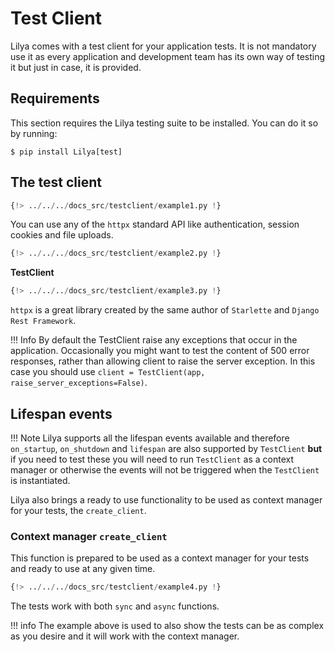 # Test Client

Lilya comes with a test client for your application tests. It is not mandatory use it as every application and
development team has its own way of testing it but just in case, it is provided.

## Requirements

This section requires the Lilya testing suite to be installed. You can do it so by running:

```shell
$ pip install Lilya[test]
```

## The test client

```python
{!> ../../../docs_src/testclient/example1.py !}
```

You can use any of the `httpx` standard API like authentication, session cookies and file uploads.

```python
{!> ../../../docs_src/testclient/example2.py !}
```

**TestClient**

```python
{!> ../../../docs_src/testclient/example3.py !}
```

`httpx` is a great library created by the same author of `Starlette` and `Django Rest Framework`.

!!! Info
    By default the TestClient raise any exceptions that occur in the application.
    Occasionally you might want to test the content of 500 error responses, rather than allowing client to raise the
    server exception. In this case you should use `client = TestClient(app, raise_server_exceptions=False)`.

## Lifespan events

!!! Note
    Lilya supports all the lifespan events available and therefore `on_startup`, `on_shutdown` and `lifespan` are
    also supported by `TestClient` **but** if you need to test these you will need to run `TestClient`
    as a context manager or otherwise the events will not be triggered when the `TestClient` is instantiated.

Lilya also brings a ready to use functionality to be used as context manager for your tests, the `create_client`.

### Context manager `create_client`

This function is prepared to be used as a context manager for your tests and ready to use at any given time.

```python
{!> ../../../docs_src/testclient/example4.py !}
```

The tests work with both `sync` and `async` functions.

!!! info
    The example above is used to also show the tests can be as complex as you desire and it will work with the
    context manager.
